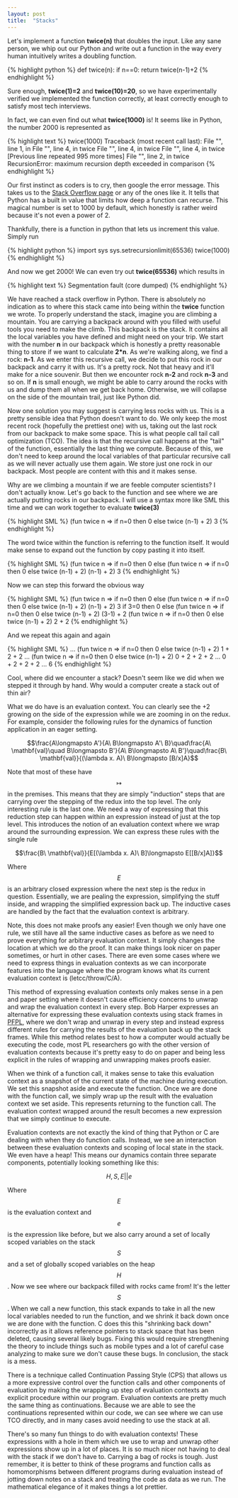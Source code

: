 ```yaml
---
layout: post
title:  "Stacks"
---
```


Let's implement a function __twice(n)__ that doubles the input. Like any sane person, we whip out our Python and write out a function in the way every human intuitively writes a doubling function.

{% highlight python %}
def twice(n):
    if n==0:
    return twice(n-1)+2
{% endhighlight %}

Sure enough, __twice(1)=2__ and __twice(10)=20__, so we have experimentally verified we implemented the function correctly, at least correctly enough to satisfy most tech interviews.

In fact, we can even find out what __twice(1000)__ is! It seems like in Python, the number 2000 is represented as

{% highlight text %}
twice(1000)
Traceback (most recent call last):
  File "<stdin>", line 1, in <module>
  File "<stdin>", line 4, in twice
  File "<stdin>", line 4, in twice
  File "<stdin>", line 4, in twice
  [Previous line repeated 995 more times]
  File "<stdin>", line 2, in twice
RecursionError: maximum recursion depth exceeded in comparison
{% endhighlight %}

Our first instinct as coders is to cry, then google the error message. This takes us to the [Stack Overflow page](https://stackoverflow.com/questions/3323001/what-is-the-maximum-recursion-depth-in-python-and-how-to-increase-it) or any of the ones like it. It tells that Python has a built in value that limits how deep a function can recurse. This magical number is set to 1000 by default, which honestly is rather weird because it's not even a power of 2.

Thankfully, there is a function in python that lets us increment this value. Simply run

{% highlight python %}
import sys
sys.setrecursionlimit(65536)
twice(1000)
{% endhighlight %}

And now we get 2000! We can even try out __twice(65536)__ which results in

{% highlight text %}
Segmentation fault (core dumped)
{% endhighlight %}

We have reached a stack overflow in Python. There is absolutely no indication as to where this stack came into being within the __twice__ function we wrote. To properly understand the stack, imagine you are climbing a mountain. You are carrying a backpack around with you filled with useful tools you need to make the climb. This backpack is the stack. It contains all the local variables you have defined and might need on your trip. We start with the number __n__ in our backpack which is honestly a pretty reasonable thing to store if we want to calculate __2*n__. As we're walking along, we find a rock: __n-1__. As we enter this recursive call, we decide to put this rock in our backpack and carry it with us. It's a pretty rock. Not that heavy and it'll make for a nice souvenir. But then we encounter rock __n-2__ and rock __n-3__ and so on. If __n__ is small enough, we might be able to carry around the rocks with us and dump them all when we get back home. Otherwise, we will collapse on the side of the mountain trail, just like Python did.

Now one solution you may suggest is carrying less rocks with us. This is a pretty sensible idea that Python doesn't want to do. We only keep the most recent rock (hopefully the prettiest one) with us, taking out the last rock from our backpack to make some space. This is what people call tail call optimization (TCO). The idea is that the recursive call happens at the "tail" of the function, essentially the last thing we compute. Because of this, we don't need to keep around the local variables of that particular recursive call as we will never actually use them again. We store just one rock in our backpack. Most people are content with this and it makes sense.

Why are we climbing a mountain if we are feeble computer scientists? I don't actually know. Let's go back to the function and see where we are actually putting rocks in our backpack. I will use a syntax more like SML this time and we can work together to evaluate __twice(3)__

{% highlight SML %}
(fun twice n => if n=0 then 0 else twice (n-1) + 2) 3
{% endhighlight %}

The word twice within the function is referring to the function itself. It would make sense to expand out the function by copy pasting it into itself.

{% highlight SML %}
(fun twice n => if n=0 then 0 else (fun twice n => if n=0 then 0 else twice (n-1) + 2) (n-1) + 2) 3
{% endhighlight %}

Now we can step this forward the obvious way

{% highlight SML %}
(fun twice n => if n=0 then 0 else (fun twice n => if n=0 then 0 else twice (n-1) + 2) (n-1) + 2) 3
if 3=0 then 0 else (fun twice n => if n=0 then 0 else twice (n-1) + 2) (3-1) + 2
(fun twice n => if n=0 then 0 else twice (n-1) + 2) 2 + 2
{% endhighlight %}

And we repeat this again and again

{% highlight SML %}
...
(fun twice n => if n=0 then 0 else twice (n-1) + 2) 1 + 2 + 2
...
(fun twice n => if n=0 then 0 else twice (n-1) + 2) 0 + 2 + 2 + 2
...
0 + 2 + 2 + 2
...
6
{% endhighlight %}

Cool, where did we encounter a stack? Doesn't seem like we did when we stepped it through by hand. Why would a computer create a stack out of thin air?

What we do have is an evaluation context. You can clearly see the +2 growing on the side of the expression while we are zooming in on the redux. For example, consider the following rules for the dynamics of function application in an eager setting.

$$\frac{A\longmapsto A'}{A\ B\longmapsto A'\ B}\quad\frac{A\ \mathbf{val}\quad B\longmapsto B'}{A\ B\longmapsto A\ B'}\quad\frac{B\ \mathbf{val}}{(\lambda x. A)\ B\longmapsto [B/x]A}$$

Note that most of these have $$\longmapsto$$ in the premises. This means that they are simply "induction" steps that are carrying over the stepping of the redux into the top level. The only interesting rule is the last one. We need a way of expressing that this reduction step can happen within an expression instead of just at the top level. This introduces the notion of an evaluation context where we wrap around the surrounding expression. We can express these rules with the single rule

$$\frac{B\ \mathbf{val}}{E[(\lambda x. A)\ B]\longmapsto E[[B/x]A]}$$

Where $$E$$ is an arbitrary closed expression where the next step is the redux in question. Essentially, we are pealing the expression, simplifying the stuff inside, and wrapping the simplified expression back up. The inductive cases are handled by the fact that the evaluation context is arbitrary.

Note, this does not make proofs any easier! Even though we only have one rule, we still have all the same inductive cases as before as we need to prove everything for arbitrary evaluation context. It simply changes the location at which we do the proof. It can make things look nicer on paper sometimes, or hurt in other cases. There are even some cases where we need to express things in evaluation contexts as we can incorporate features into the language where the program knows what its current evaluation context is (letcc/throw/C/A).

This method of expressing evaluation contexts only makes sense in a pen and paper setting where it doesn't cause efficiency concerns to unwrap and wrap the evaluation context in every step. Bob Harper expresses an alternative for expressing these evaluation contexts using stack frames in [PFPL](http://www.cs.cmu.edu/~rwh/pfpl/), where we don't wrap and unwrap in every step and instead express different rules for carrying the results of the evaluation back up the stack frames. While this method relates best to how a computer would actually be executing the code, most PL researchers go with the other version of evaluation contexts because it's pretty easy to do on paper and being less explicit in the rules of wrapping and unwrapping makes proofs easier.

When we think of a function call, it makes sense to take this evaluation context as a snapshot of the current state of the machine during execution. We set this snapshot aside and execute the function. Once we are done with the function call, we simply wrap up the result with the evaluation context we set aside. This represents returning to the function call. The evaluation context wrapped around the result becomes a new expression that we simply continue to execute.

Evaluation contexts are not exactly the kind of thing that Python or C are dealing with when they do function calls. Instead, we see an interaction between these evaluation contexts and scoping of local state in the stack. We even have a heap! This means our dynamics contain three separate components, potentially looking something like this:

$$H, S, E || e$$

Where $$E$$ is the evaluation context and $$e$$ is the expression like before, but we also carry around a set of locally scoped variables on the stack $$S$$ and a set of globally scoped variables on the heap $$H$$. Now we see where our backpack filled with rocks came from! It's the letter $$S$$. When we call a new function, this stack expands to take in all the new local variables needed to run the function, and we shrink it back down once we are done with the function. C does this this "shrinking back down" incorrectly as it allows reference pointers to stack space that has been deleted, causing several likely bugs. Fixing this would require strengthening the theory to include things such as mobile types and a lot of careful case analyzing to make sure we don't cause these bugs. In conclusion, the stack is a mess.

There is a technique called Continuation Passing Style (CPS) that allows us a more expressive control over the function calls and other components of evaluation by making the wrapping up step of evaluation contexts an explicit procedure within our program. Evaluation contexts are pretty much the same thing as continuations. Because we are able to see the continuations represented within our code, we can see where we can use TCO directly, and in many cases avoid needing to use the stack at all.

There's so many fun things to do with evaluation contexts! These expressions with a hole in them which we use to wrap and unwrap other expressions show up in a lot of places. It is so much nicer not having to deal with the stack if we don't have to. Carrying a bag of rocks is tough. Just remember, it is better to think of these programs and function calls as homomorphisms between different programs during evaluation instead of jotting down notes on a stack and treating the code as data as we run. The mathematical elegance of it makes things a lot prettier.